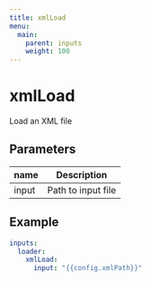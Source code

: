 ```yaml
---
title: xmlLoad
menu:
  main:
    parent: inputs
    weight: 100
---
```


# xmlLoad
Load an XML file

## Parameters

| name | Description |
| --- | --- |
| input | Path to input file |

## Example

```yaml
inputs:
  loader:
    xmlLoad:
      input: "{{config.xmlPath}}"
```